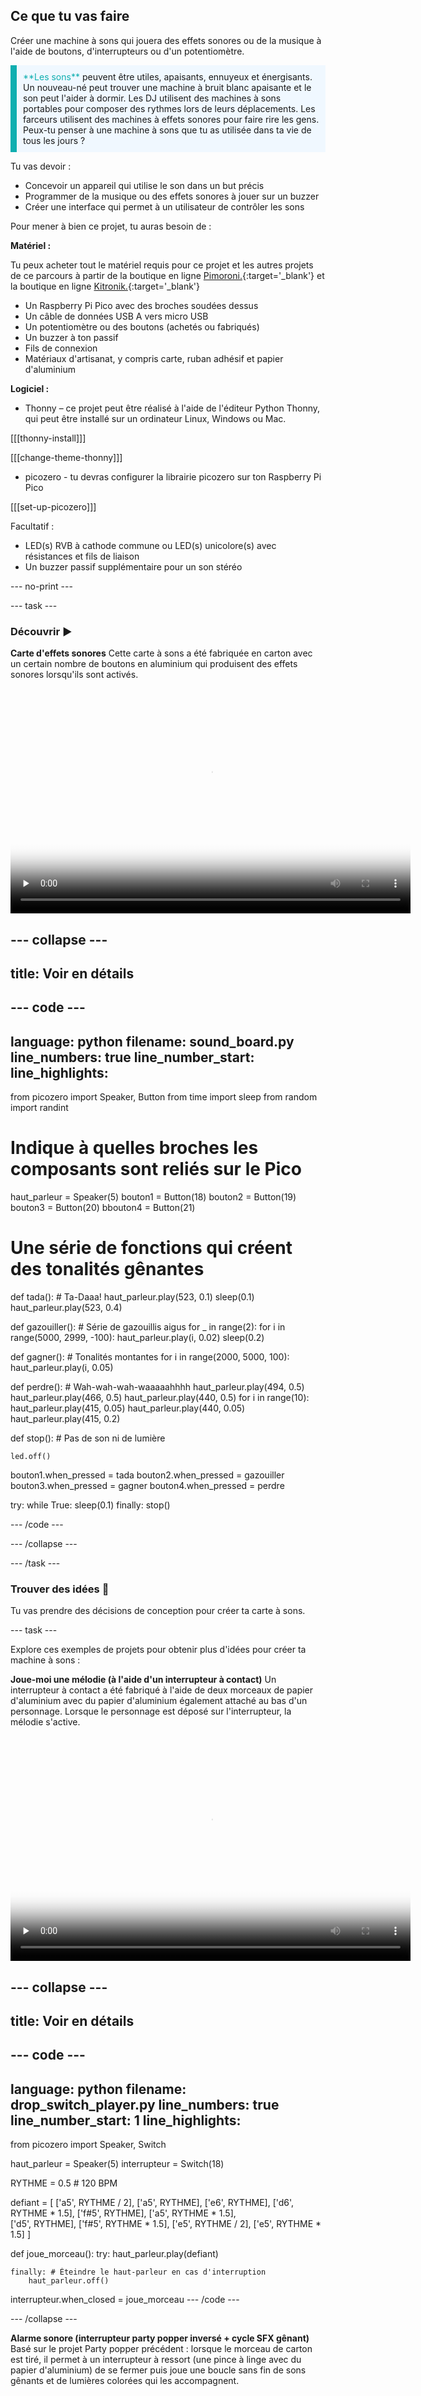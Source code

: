 ## Ce que tu vas faire

Créer une machine à sons qui jouera des effets sonores ou de la musique à l'aide de boutons, d'interrupteurs ou d'un potentiomètre.

<p style="border-left: solid; border-width:10px; border-color: #0faeb0; background-color: aliceblue; padding: 10px;">
<span style="color: #0faeb0">**Les sons**</span> peuvent être utiles, apaisants, ennuyeux et énergisants. Un nouveau-né peut trouver une machine à bruit blanc apaisante et le son peut l'aider à dormir. Les DJ utilisent des machines à sons portables pour composer des rythmes lors de leurs déplacements. Les farceurs utilisent des machines à effets sonores pour faire rire les gens. Peux-tu penser à une machine à sons que tu as utilisée dans ta vie de tous les jours ? 
</p>

Tu vas devoir :

+ Concevoir un appareil qui utilise le son dans un but précis
+ Programmer de la musique ou des effets sonores à jouer sur un buzzer
+ Créer une interface qui permet à un utilisateur de contrôler les sons

Pour mener à bien ce projet, tu auras besoin de :

**Matériel :**

Tu peux acheter tout le matériel requis pour ce projet et les autres projets de ce parcours à partir de la boutique en ligne [Pimoroni.](https://shop.pimoroni.com/products/pico-intro-kit?variant=39893512945747){:target='_blank'} et la boutique en ligne [Kitronik.](https://kitronik.co.uk/products/5343-raspberry-pi-foundation-pico-pathway-pack){:target='_blank'}

+ Un Raspberry Pi Pico avec des broches soudées dessus
+ Un câble de données USB A vers micro USB
+ Un potentiomètre ou des boutons (achetés ou fabriqués)
+ Un buzzer à ton passif
+ Fils de connexion
+ Matériaux d'artisanat, y compris carte, ruban adhésif et papier d'aluminium

**Logiciel :**
+ Thonny – ce projet peut être réalisé à l'aide de l'éditeur Python Thonny, qui peut être installé sur un ordinateur Linux, Windows ou Mac.

[[[thonny-install]]]

[[[change-theme-thonny]]]

+ picozero - tu devras configurer la librairie picozero sur ton Raspberry Pi Pico

[[[set-up-picozero]]]

Facultatif :

+ LED(s) RVB à cathode commune ou LED(s) unicolore(s) avec résistances et fils de liaison
+ Un buzzer passif supplémentaire pour un son stéréo

--- no-print ---

--- task ---

### Découvrir ▶️

**Carte d'effets sonores** Cette carte à sons a été fabriquée en carton avec un certain nombre de boutons en aluminium qui produisent des effets sonores lorsqu'ils sont activés.

<video width="640" height="360" controls preload="none" poster="images/sound-board-placeholder.png">
<source src="images/sound_board.mp4" type="video/mp4">
Ton navigateur ne prend pas en charge la vidéo WebM, essaye FireFox ou Chrome
</video>

--- collapse ---
---
title: Voir en détails
---
--- code ---
---
language: python
filename: sound_board.py
line_numbers: true
line_number_start: 
line_highlights: 
---

from picozero import Speaker, Button
from time import sleep
from random import randint

# Indique à quelles broches les composants sont reliés sur le Pico
haut_parleur = Speaker(5)
bouton1 = Button(18)
bouton2 = Button(19)
bouton3 = Button(20)
bbouton4 = Button(21)

# Une série de fonctions qui créent des tonalités gênantes
def tada(): # Ta-Daaa!
    haut_parleur.play(523, 0.1)
    sleep(0.1)
    haut_parleur.play(523, 0.4)
        
def gazouiller(): # Série de gazouillis aigus
    for _ in range(2):
        for i in range(5000, 2999, -100):
            haut_parleur.play(i, 0.02)
        sleep(0.2)
        
def gagner(): # Tonalités montantes
    for i in range(2000, 5000, 100):
        haut_parleur.play(i, 0.05)        
    
def perdre(): # Wah-wah-wah-waaaaahhhh
    haut_parleur.play(494, 0.5)
    haut_parleur.play(466, 0.5)
    haut_parleur.play(440, 0.5)
    for i in range(10):
        haut_parleur.play(415, 0.05)
        haut_parleur.play(440, 0.05)
    haut_parleur.play(415, 0.2)
            
def stop(): # Pas de son ni de lumière
    
    led.off()
    
bouton1.when_pressed = tada
bouton2.when_pressed = gazouiller
bouton3.when_pressed = gagner
bouton4.when_pressed = perdre

try:
    while True:
        sleep(0.1)
finally:
    stop()

--- /code ---

--- /collapse ---

--- /task ---

### Trouver des idées 💭

Tu vas prendre des décisions de conception pour créer ta carte à sons.

--- task ---

Explore ces exemples de projets pour obtenir plus d'idées pour créer ta machine à sons :

**Joue-moi une mélodie (à l'aide d'un interrupteur à contact)** Un interrupteur à contact a été fabriqué à l'aide de deux morceaux de papier d'aluminium avec du papier d'aluminium également attaché au bas d'un personnage. Lorsque le personnage est déposé sur l'interrupteur, la mélodie s'active.

<video width="640" height="360" controls preload="none" poster="images/wicked-placeholder.png">
<source src="images/wicked-player.mp4" type="video/mp4">
Ton navigateur ne prend pas en charge la vidéo WebM, essaye FireFox ou Chrome
</video>

--- collapse ---
---
title: Voir en détails
---
--- code ---
---
language: python
filename: drop_switch_player.py
line_numbers: true
line_number_start: 1
line_highlights: 
---
from picozero import Speaker, Switch

haut_parleur = Speaker(5)
interrupteur = Switch(18)

RYTHME = 0.5 # 120 BPM

defiant = [ ['a5', RYTHME / 2], ['a5', RYTHME], ['e6', RYTHME], ['d6', RYTHME * 1.5], ['f#5', RYTHME], ['a5', RYTHME * 1.5],  
              ['d5', RYTHME], ['f#5', RYTHME * 1.5], ['e5', RYTHME / 2], ['e5', RYTHME * 1.5] ]

def joue_morceau():
    try:
        haut_parleur.play(defiant)
           
    finally: # Éteindre le haut-parleur en cas d'interruption
        haut_parleur.off()

interrupteur.when_closed = joue_morceau
--- /code ---

--- /collapse ---

**Alarme sonore (interrupteur party popper inversé + cycle SFX gênant)** Basé sur le projet Party popper précédent : lorsque le morceau de carton est tiré, il permet à un interrupteur à ressort (une pince à linge avec du papier d'aluminium) de se fermer puis joue une boucle sans fin de sons gênants et de lumières colorées qui les accompagnent.

<video width="640" height="360" controls preload="none" poster="images/soundalarm-placeholder.png">
<source src="images/soundalarm.mp4" type="video/mp4">
Ton navigateur ne prend pas en charge la vidéo WebM, essaye FireFox ou Chrome
</video>

--- collapse ---
---
title: Voir en détails
---
--- code ---
---
language: python
filename: soundalarm.py
line_numbers: true
line_number_start: 
line_highlights: 
---

from picozero import Speaker, RGBLED, Switch
from time import sleep
from random import randint

# Indique à quelles broches les composants sont reliés sur le Pico
haut_parleur = Speaker(5)
led = RGBLED(13, 14, 15)
declencher = Switch(18)

# Une série de fonctions qui créent des tonalités gênantes

def tada(): # Ta-Daaa!
    led.color = (250,125,0)
    haut_parleur.play(523, 0.1)
    led.color = (0,0,0)
    sleep(0.1)
    led.color = (250,125,0)
    haut_parleur.play(523, 0.4)
    for i in range(100, 0, -1):
        haut_parleur.play(523, 0.01, i/100)


def gazouiller(): # Série de gazouillis aigus
    for _ in range(5):
        bc = 255
        rc = 0
        for i in range(5000, 2999, -100):
            led.color = (rc,0,bc)
            haut_parleur.play(i, 0.02)
            bc -= 12
            rc += 12
        sleep(0.2)


def alarme(): # Tonalités montantes
    for _ in range(5):
        gc = 255
        bc = 0

        for i in range(2000, 5000, 100):
            led.color = (127,gc,bc)
            haut_parleur.play(i, 0.05)
            gc -= 8
            bc += 8
        sleep(0.2)    


def sirene(): # Nee-Nor!
    for i in range(10):
        led.color = (0,0,255)
        haut_parleur.play(4500, 0.5)
        led.color = (255,0,0)
        haut_parleur.play(2500, 0.5)


def bombe(): # 'Alarme' décroissante pour planter
    bc = 240
    for i in range(5000, 1000, -50):
        led.color = (127,255,bc)
        haut_parleur.play(i, 0.05)
        bc -= 3
    led.color = (255,0,0)
    for i in range(1000): # Boucle de bruit blanc 1 seconde
        ton = randint(1000,5000) # Choisir un nombre au hasard
        haut_parleur.play(tone, 0.001) # Joue la tonalité pendant 1/1000e de seconde
    sleep(0.2)


def perdre(): # Wah-wah-wah-waaaaahhhh
    led.color = (255,255,255) # Blanc
    haut_parleur.play(494, 0.5)
    led.color = (125,125,125) # Dim
    haut_parleur.play(466, 0.5)
    led.color = (60,60,60) # Variateur
    haut_parleur.play(440, 0.5)
    for i in range(10):
        haut_parleur.play(415, 0.05)
        led.color = (0,0,0) # Off
        haut_parleur.play(440, 0.05)
        led.color = (255,255,255) # Blanc 
    haut_parleur.play(415, 0.2)    


def bruit():
    son = randint(1,6) # Choisit un nombre entre 1 et 6
    if son == 1:
        tada()
    elif son == 2:
        gazouiller()
    elif son == 3:
        sirene()
    elif son == 4:
        alarme()
    elif son == 5:
        bombe()
    elif son == 6:
        perdre()
        
def sur(): # Pas de son ni de lumière
    haut_parleur.off()
    led.off()

# Boucle pour vérifier si l'interrupteur est fermé

while True: 
    if declencher.is_closed:
        bruit()
    else:
        sur()

--- /code ---


--- /collapse ---

**Instrument de musique avec deux buzzers – un avec un battement de bruit blanc contrôlé par un potentiomètre** Cette machine à sons possède un potentiomètre qui contrôle la vitesse de la mélodie jouée à partir du premier buzzer. Appuyer sur le bouton joue quelques notes courtes sur le deuxième buzzer.

<video width="640" height="360" controls preload="none" poster="images/instrument-placeholder.png">
<source src="images/pot-speed.mp4" type="video/mp4">
Ton navigateur ne prend pas en charge la vidéo WebM, essaye FireFox ou Chrome
</video>

--- collapse ---
---
title: Voir en détails
---
--- code ---
---
language: python
filename: dj_desk.py
line_numbers: true
line_number_start: 
line_highlights: 
---

from picozero import Speaker, Pot, Button
from time import sleep

haut_parleur = Speaker(5)
haut_parleur2 = Speaker(10)
bouton = Button(18)
cadran = Pot(0)

RYTHME = 0.4

liten_mus = [ ['d5', RYTHME / 2], ['d#5', RYTHME / 2], ['f5', RYTHME], ['d6', RYTHME], ['a#5', RYTHME], ['d5', RYTHME],  
              ['f5', RYTHME], ['d#5', RYTHME], ['d#5', RYTHME], ['c5', RYTHME / 2],['d5', RYTHME / 2], ['d#5', RYTHME], 
              ['c6', RYTHME], ['a5', RYTHME], ['d5', RYTHME], ['g5', RYTHME], ['f5', RYTHME], ['f5', RYTHME], ['d5', RYTHME / 2],
              ['d#5', RYTHME / 2], ['f5', RYTHME], ['g5', RYTHME], ['a5', RYTHME], ['a#5', RYTHME], ['a5', RYTHME], ['g5', RYTHME],
              ['g5', RYTHME], ['', RYTHME / 2], ['a#5', RYTHME / 2], ['c6', RYTHME / 2], ['d6', RYTHME / 2], ['c6', RYTHME / 2],
              ['a#5', RYTHME / 2], ['a5', RYTHME / 2], ['g5', RYTHME / 2], ['a5', RYTHME / 2], ['a#5', RYTHME / 2], ['c6', RYTHME],
              ['f5', RYTHME], ['f5', RYTHME], ['f5', RYTHME / 2], ['d#5', RYTHME / 2], ['d5', RYTHME], ['f5', RYTHME], ['d6', RYTHME],
              ['d6', RYTHME / 2], ['c6', RYTHME / 2], ['b5', RYTHME], ['g5', RYTHME], ['g5', RYTHME], ['c6', RYTHME / 2],
              ['a#5', RYTHME / 2], ['a5', RYTHME], ['f5', RYTHME], ['d6', RYTHME], ['a5', RYTHME], ['a#5', RYTHME * 1.5] ]

son = [ [523, 0.1], [None, 0.1], [523, 0.4] ]

def son_ennuyeux():
    haut_parleur.play(son, wait=False)
    
bouton.when_pressed = son_ennuyeux

try:
    for note in liten_mus:
        haut_parleur2.play(note) 
        sleep(cadran.value) # Laisse un espace entre les notes en fonction de la valeur du potentiomètre
finally:
    haut_parleur.off() # Éteint le haut-parleur lorsque le code est arrêté par l'utilisateur
    haut_parleur2.off() # Éteint le haut-parleur2 lorsque le code est arrêté par l'utilisateur

--- /code ---


--- /collapse ---

--- /task ---

--- /no-print ---

--- print-only ---

### Trouve des idées 💭

Tu vas prendre des décisions de conception pour créer ta carte son. Voici quelques exemples de cartes à sons pour t'aider dans tes idées :

**Carte d'effets sonores** Cette carte à sons a été fabriquée en carton avec un certain nombre de boutons en aluminium qui produisent des effets sonores lorsqu'ils sont activés.  
![](images/sound-board.png){:width="300px"}

**Joue-moi une mélodie (à l'aide d'un interrupteur à contact)** Un interrupteur à contact a été fabriqué à l'aide de deux morceaux de papier d'aluminium avec du papier d'aluminium également attaché au bas d'un personnage. Lorsque le personnage est déposé sur l'interrupteur, la mélodie s'active. ![](images/wicked-player.jpeg){:width="300px"}

**Bombe sonore (interrupteur Party Popper inversé + cycle SFX gênant)** Basé sur le projet Party Popper précédent, lorsque le morceau de carton est tiré, il permet à un interrupteur à ressort (une pince à linge avec du papier d'aluminium) de se fermer et de jouer une boucle sans fin de sons gênants. ![](images/sound-bomb.PNG){:width="300px"}

**Instrument de musique avec deux buzzers – un avec un battement de bruit blanc contrôlé par un potentiomètre** Cette machine à sons possède un potentiomètre qui contrôle la vitesse de la mélodie jouée à partir du premier buzzer. Appuyer sur le bouton joue quelques notes courtes à partir du deuxième buzzer. ![](images/pot-speed.png){:width="300px"}

--- /print-only ---

